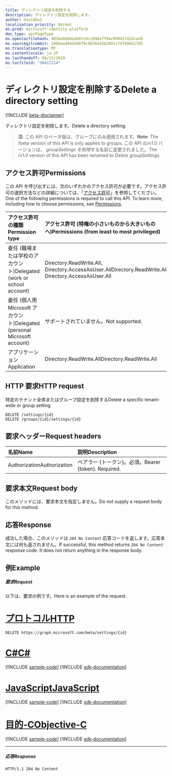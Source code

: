 ```yaml
---
title: ディレクトリ設定を削除する
description: ディレクトリ設定を削除します。
author: davidmu1
localization_priority: Normal
ms.prod: microsoft-identity-platform
doc_type: apiPageType
ms.openlocfilehash: 4036e6bb6ade07c8c2998aff94c099d27d2dcad0
ms.sourcegitcommit: 1066aa4045d48f9c9b764d3b2891cf4f806d17d5
ms.translationtype: MT
ms.contentlocale: ja-JP
ms.lasthandoff: 08/15/2019
ms.locfileid: "36417214"
---
```

# <a name="delete-a-directory-setting"></a><span data-ttu-id="290c4-103">ディレクトリ設定を削除する</span><span class="sxs-lookup"><span data-stu-id="290c4-103">Delete a directory setting</span></span>

[!INCLUDE [beta-disclaimer](../../includes/beta-disclaimer.md)]

<span data-ttu-id="290c4-104">ディレクトリ設定を削除します。</span><span class="sxs-lookup"><span data-stu-id="290c4-104">Delete a directory setting.</span></span>

> <span data-ttu-id="290c4-105">**注**: この API のベータ版は、グループにのみ適用されます。</span><span class="sxs-lookup"><span data-stu-id="290c4-105">**Note**: The /beta version of this API is only applies to groups.</span></span> <span data-ttu-id="290c4-106">この API の/v1.0 バージョンは、 *groupSettings を削除*する名前に変更されました。</span><span class="sxs-lookup"><span data-stu-id="290c4-106">The /v1.0 version of this API has been renamed to *Delete groupSettings*.</span></span>

## <a name="permissions"></a><span data-ttu-id="290c4-107">アクセス許可</span><span class="sxs-lookup"><span data-stu-id="290c4-107">Permissions</span></span>
<span data-ttu-id="290c4-p102">この API を呼び出すには、次のいずれかのアクセス許可が必要です。アクセス許可の選択方法などの詳細については、「[アクセス許可](/graph/permissions-reference)」を参照してください。</span><span class="sxs-lookup"><span data-stu-id="290c4-p102">One of the following permissions is required to call this API. To learn more, including how to choose permissions, see [Permissions](/graph/permissions-reference).</span></span>

|<span data-ttu-id="290c4-110">アクセス許可の種類</span><span class="sxs-lookup"><span data-stu-id="290c4-110">Permission type</span></span>      | <span data-ttu-id="290c4-111">アクセス許可 (特権の小さいものから大きいものへ)</span><span class="sxs-lookup"><span data-stu-id="290c4-111">Permissions (from least to most privileged)</span></span>              |
|:--------------------|:---------------------------------------------------------|
|<span data-ttu-id="290c4-112">委任 (職場または学校のアカウント)</span><span class="sxs-lookup"><span data-stu-id="290c4-112">Delegated (work or school account)</span></span> | <span data-ttu-id="290c4-113">Directory.ReadWrite.All、Directory.AccessAsUser.All</span><span class="sxs-lookup"><span data-stu-id="290c4-113">Directory.ReadWrite.All, Directory.AccessAsUser.All</span></span>    |
|<span data-ttu-id="290c4-114">委任 (個人用 Microsoft アカウント)</span><span class="sxs-lookup"><span data-stu-id="290c4-114">Delegated (personal Microsoft account)</span></span> | <span data-ttu-id="290c4-115">サポートされていません。</span><span class="sxs-lookup"><span data-stu-id="290c4-115">Not supported.</span></span>    |
|<span data-ttu-id="290c4-116">アプリケーション</span><span class="sxs-lookup"><span data-stu-id="290c4-116">Application</span></span> | <span data-ttu-id="290c4-117">Directory.ReadWrite.All</span><span class="sxs-lookup"><span data-stu-id="290c4-117">Directory.ReadWrite.All</span></span> |

## <a name="http-request"></a><span data-ttu-id="290c4-118">HTTP 要求</span><span class="sxs-lookup"><span data-stu-id="290c4-118">HTTP request</span></span>
<!-- { "blockType": "ignored" } -->
<span data-ttu-id="290c4-119">特定のテナント全体またはグループ設定を削除する</span><span class="sxs-lookup"><span data-stu-id="290c4-119">Delete a specific tenant-wide or group setting</span></span>
```http
DELETE /settings/{id}
DELETE /groups/{id}/settings/{id}

```
## <a name="request-headers"></a><span data-ttu-id="290c4-120">要求ヘッダー</span><span class="sxs-lookup"><span data-stu-id="290c4-120">Request headers</span></span>
| <span data-ttu-id="290c4-121">名前</span><span class="sxs-lookup"><span data-stu-id="290c4-121">Name</span></span>       | <span data-ttu-id="290c4-122">説明</span><span class="sxs-lookup"><span data-stu-id="290c4-122">Description</span></span>|
|:---------------|:----------|
| <span data-ttu-id="290c4-123">Authorization</span><span class="sxs-lookup"><span data-stu-id="290c4-123">Authorization</span></span>  | <span data-ttu-id="290c4-p103">ベアラー {トークン}。必須。</span><span class="sxs-lookup"><span data-stu-id="290c4-p103">Bearer {token}. Required.</span></span> |

## <a name="request-body"></a><span data-ttu-id="290c4-126">要求本文</span><span class="sxs-lookup"><span data-stu-id="290c4-126">Request body</span></span>
<span data-ttu-id="290c4-127">このメソッドには、要求本文を指定しません。</span><span class="sxs-lookup"><span data-stu-id="290c4-127">Do not supply a request body for this method.</span></span>

## <a name="response"></a><span data-ttu-id="290c4-128">応答</span><span class="sxs-lookup"><span data-stu-id="290c4-128">Response</span></span>

<span data-ttu-id="290c4-p104">成功した場合、このメソッドは `204 No Content` 応答コードを返します。応答本文には何も返されません。</span><span class="sxs-lookup"><span data-stu-id="290c4-p104">If successful, this method returns `204 No Content` response code. It does not return anything in the response body.</span></span>

## <a name="example"></a><span data-ttu-id="290c4-131">例</span><span class="sxs-lookup"><span data-stu-id="290c4-131">Example</span></span>
##### <a name="request"></a><span data-ttu-id="290c4-132">要求</span><span class="sxs-lookup"><span data-stu-id="290c4-132">Request</span></span>
<span data-ttu-id="290c4-133">以下は、要求の例です。</span><span class="sxs-lookup"><span data-stu-id="290c4-133">Here is an example of the request.</span></span>

# <a name="httptabhttp"></a>[<span data-ttu-id="290c4-134">プロトコル</span><span class="sxs-lookup"><span data-stu-id="290c4-134">HTTP</span></span>](#tab/http)
<!-- {
  "blockType": "request",
  "name": "delete_directorysetting"
}-->
```http
DELETE https://graph.microsoft.com/beta/settings/{id}
```
# <a name="ctabcsharp"></a>[<span data-ttu-id="290c4-135">C#</span><span class="sxs-lookup"><span data-stu-id="290c4-135">C#</span></span>](#tab/csharp)
[!INCLUDE [sample-code](../includes/snippets/csharp/delete-directorysetting-csharp-snippets.md)]
[!INCLUDE [sdk-documentation](../includes/snippets/snippets-sdk-documentation-link.md)]

# <a name="javascripttabjavascript"></a>[<span data-ttu-id="290c4-136">JavaScript</span><span class="sxs-lookup"><span data-stu-id="290c4-136">JavaScript</span></span>](#tab/javascript)
[!INCLUDE [sample-code](../includes/snippets/javascript/delete-directorysetting-javascript-snippets.md)]
[!INCLUDE [sdk-documentation](../includes/snippets/snippets-sdk-documentation-link.md)]

# <a name="objective-ctabobjc"></a>[<span data-ttu-id="290c4-137">目的-C</span><span class="sxs-lookup"><span data-stu-id="290c4-137">Objective-C</span></span>](#tab/objc)
[!INCLUDE [sample-code](../includes/snippets/objc/delete-directorysetting-objc-snippets.md)]
[!INCLUDE [sdk-documentation](../includes/snippets/snippets-sdk-documentation-link.md)]

---

##### <a name="response"></a><span data-ttu-id="290c4-138">応答</span><span class="sxs-lookup"><span data-stu-id="290c4-138">Response</span></span>
<!-- {
  "blockType": "response",
  "truncated": true
} -->
```http
HTTP/1.1 204 No Content
```

<!-- uuid: 8fcb5dbc-d5aa-4681-8e31-b001d5168d79
2015-10-25 14:57:30 UTC -->
<!--
{
  "type": "#page.annotation",
  "description": "Delete directorySetting",
  "keywords": "",
  "section": "documentation",
  "tocPath": "",
  "suppressions": [
  ]
}
-->

